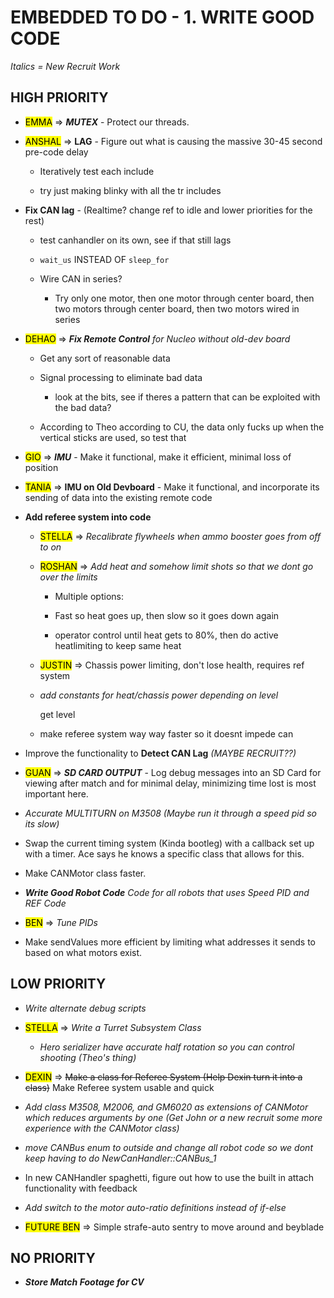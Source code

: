 # EMBEDDED TO DO - 1. WRITE GOOD CODE

*Italics = New Recruit Work*

## HIGH PRIORITY

- <mark>EMMA</mark> => ***MUTEX*** - Protect our threads.

- <mark>ANSHAL</mark> => **LAG** - Figure out what is causing the massive 30-45 second pre-code delay
  
  - Iteratively test each include
  
  - try just making blinky with all the tr includes

- **Fix CAN lag** - (Realtime? change ref to idle and lower priorities for the rest)
  
  - test canhandler on its own, see if that still lags
  
  - `wait_us` INSTEAD OF `sleep_for`
  
  - Wire CAN in series?
    
    - Try only one motor, then one motor through center board, then two motors through center board, then two motors wired in series

- <mark>DEHAO</mark> => ***Fix Remote Control*** *for Nucleo without old-dev board*
  
  - Get any sort of reasonable data
  
  - Signal processing to eliminate bad data
    
    - look at the bits, see if theres a pattern that can be exploited with the bad data?
  
  - According to Theo according to CU, the data only fucks up when the vertical sticks are used, so test that

- <mark>GIO</mark> => ***IMU*** - Make it functional, make it efficient, minimal loss of position

- <mark>TANIA</mark> => **IMU on Old Devboard** - Make it functional, and incorporate its sending of data into the existing remote code

- **Add referee system into code**
  
  - <mark>STELLA</mark> => *Recalibrate flywheels when ammo booster goes from off to on*
  
  - <mark>ROSHAN</mark> => *Add heat and somehow limit shots so that we dont go over the limits*
    
    - Multiple options:
    
    - Fast so heat goes up, then slow so it goes down again
    
    - operator control until heat gets to 80%, then do active heatlimiting to keep same heat
  
  - <mark>JUSTIN</mark> => Chassis power limiting, don't lose health, requires ref system
  
  - *add constants for heat/chassis power depending on level*
    
    get level
  
  - make referee system way way faster so it doesnt impede can

- Improve the functionality to **Detect CAN Lag** *(MAYBE RECRUIT??)*

- <mark>GUAN</mark> => ***SD CARD OUTPUT*** - Log debug messages into an SD Card for viewing after match and for minimal delay, minimizing time lost is most important here.

- *Accurate MULTITURN on M3508 (Maybe run it through a speed pid so its slow)*

- Swap the current timing system (Kinda bootleg) with a callback set up with a timer. Ace says he knows a specific class that allows for this.

- Make CANMotor class faster.

- ***Write Good Robot Code*** *Code for all robots that uses Speed PID and REF Code*

- <mark>BEN</mark> => *Tune PIDs*

- Make sendValues more efficient by limiting what addresses it sends to based on what motors exist.

## LOW PRIORITY

- *Write alternate debug scripts*

- <mark>STELLA</mark> => *Write a Turret Subsystem Class*
  
  - *Hero serializer have accurate half rotation so you can control shooting (Theo's thing)*

- <mark>DEXIN</mark> => ~~Make a class for Referee System (Help Dexin turn it into a class)~~ Make Referee system usable and quick

- *Add class M3508, M2006, and GM6020 as extensions of CANMotor which reduces arguments by one (Get John or a new recruit some more experience with the CANMotor class)*

- *move CANBus enum to outside and change all robot code so we dont keep having to do NewCanHandler::CANBus_1*

- In new CANHandler spaghetti, figure out how to use the built in attach functionality with feedback

- *Add switch to the motor auto-ratio definitions instead of if-else*

- <mark>FUTURE BEN</mark> => Simple strafe-auto sentry to move around and beyblade

## NO PRIORITY

- ***Store Match Footage for CV***
